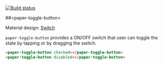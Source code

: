 [![Build status](https://travis-ci.org/PolymerElements/paper-toggle-button.svg?branch=master)](https://travis-ci.org/PolymerElements/paper-toggle-button)

##&lt;paper-toggle-button&gt;

Material design: [Switch](https://www.google.com/design/spec/components/selection-controls.html#selection-controls-switch)

`paper-toggle-button` provides a ON/OFF switch that user can toggle the state
by tapping or by dragging the switch.

<!---
```
<custom-element-demo>
  <template>
    <script src="../webcomponentsjs/webcomponents-lite.js"></script>
    <link rel="import" href="paper-toggle-button.html">
    <style is="custom-style">
      #container {
        padding: 16px;
        display: flex;
      }
    </style>
    <div id="container">
      <next-code-block></next-code-block>
    </div>
  </template>
</custom-element-demo>
```
-->
```html
<paper-toggle-button checked></paper-toggle-button>
<paper-toggle-button disabled></paper-toggle-button>
```
